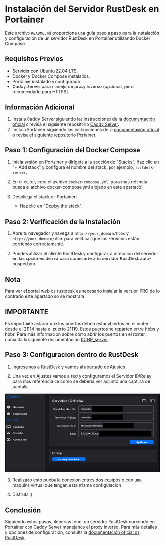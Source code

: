 # Instalación del Servidor RustDesk en Portainer

Este archivo `README.md` proporciona una guía paso a paso para la instalación y configuración de un servidor RustDesk en Portainer utilizando Docker Compose.

## Requisitos Previos

- Servidor con Ubuntu 22.04 LTS.
- Docker y Docker Compose instalados.
- Portainer instalado y configurado.
- Caddy Server para manejo de proxy inverso (opcional, pero recomendado para HTTPS).

## Información Adicional

1. Instala Caddy Server siguiendo las instrucciones de la [documentación oficial](https://caddyserver.com/docs/install) o revisa el siguiente repositorio [Caddy Server]().
2. Instala Portainer siguiendo las instrucciones de la [documentación oficial](https://docs.portainer.io/) o revisa el siguiente repositorio [Portainer]().

## Paso 1: Configuración del Docker Compose

1. Inicia sesión en Portainer y dirígete a la sección de "Stacks". Haz clic en "+ Add stack" y configura el nombre del stack, por ejemplo, `rustdesk-server`.

2. En el editor, crea el archivo `docker-compose.yml` (para mas refencia busca el archivo docker-compose.yml alojado en este apartado)

3. Despliega el stack en Portainer:
    - Haz clic en "Deploy the stack".


## Paso 2: Verificación de la Instalación

1. Abre tu navegador y navega a `http://your_domain/hbbs` y `http://your_domain/hbbr` para verificar que los servicios están corriendo correctamente.

2. Puedes utilizar el cliente RustDesk y configurar la dirección del servidor en las opciones de red para conectarte a tu servidor RustDesk auto-hospedado.

## Nota

Para ver el portal web de rustdesk es necesario instalar la version PRO de lo contrario este apartado no se mostrara

## IMPORTANTE

Es importante aclarar que los puertos deben estar abiertos en el router desde el 21114 hasta el puerto 21119. Estos puertos se reparten entre hbbs y hbbr. Para más información sobre cómo abrir los puertos en el router, consulta la siguiente documentación [DCHP_server](https://github.com/ganaloterias/docs/blob/main/DCHP_server/README.md).

## Paso 3: Configuracion dentro de RustDesk
1. Ingresamos a RustDesk y vamos al apartado de Ajustes

2. Una vez en Ajustes vamos a red y configuramos el Servidor ID/Relay para mas referencia de como se deberia ver adjunto una captura de pantalla
   
 ![alt text](<Captura de pantalla 2024-08-31 110626.png>)

3. Realizado esto pueba la conexion entres dos equipos o con una maquina virtual que tengan esta misma configuracion

4. Disfruta :)

## Conclusión

Siguiendo estos pasos, deberías tener un servidor RustDesk corriendo en Portainer con Caddy Server manejando el proxy inverso. Para más detalles y opciones de configuración, consulta la [documentación oficial de RustDesk](https://rustdesk.com/docs/en/self-host/).
